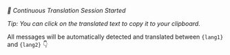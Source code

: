 *🔄 Continuous Translation Session Started*

_Tip: You can click on the translated text to copy it to your clipboard._

All messages will be automatically detected and translated between `{lang1}` and `{lang2}` 👇
